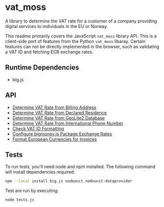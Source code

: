 # vat_moss

A library to determine the VAT rate for a customer of a company providing
digital services to individuals in the EU or Norway.

This readme primarily covers the JavaScript `vat_moss` library API. This is
a client-side port of features from the Python `vat_moss` libaray. Certain
features can not be directly implemented in the browser, such as validating a
VAT ID and fetching ECB exchange rates.

## Runtime Dependencies

 - big.js

## API

 - [Determine VAT Rate from Billing Address](#determine-vat-rate-from-billing-address)
 - [Determine VAT Rate from Declared Residence](#determine-vat-rate-from-declared-residence)
 - [Determine VAT Rate from GeoLite2 Database](#determine-vat-rate-from-geolite2-database)
 - [Determine VAT Rate from International Phone Number](#determine-vat-rate-from-international-phone-number)
 - [Check VAT ID Formatting](#check-vat-id-formatting)
 - [Configure bigmoney.js Package Exchange Rates](#configure-money-package-exchange-rates)
 - [Format European Currencies for Invoices](#format-european-currencies-for-invoices)

## Tests

To run tests, you'll need node and npm installed. The following command will
install dependencies required:

```bash
npm --local install big.js nodeunit nodeunit-dataprovider
```

Test are run by executing:

```bash
node tests.js
```

